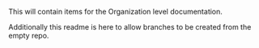 This will contain items for the Organization level documentation.


Additionally this readme is here to allow branches to be created from the empty repo.
